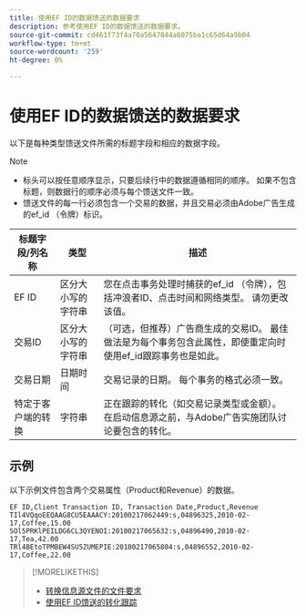 ```yaml
---
title: 使用EF ID的数据馈送的数据要求
description: 参考使用EF ID的数据馈送的数据要求。
source-git-commit: cd461f73f4a70a5647844a6075ba1c65d64a9b04
workflow-type: tm+mt
source-wordcount: '259'
ht-degree: 0%

---
```


# 使用EF ID的数据馈送的数据要求

以下是每种类型馈送文件所需的标题字段和相应的数据字段。

>[!NOTE]
>* 标头可以按任意顺序显示，只要后续行中的数据遵循相同的顺序。 如果不包含标题，则数据行的顺序必须与每个馈送文件一致。
>* 馈送文件的每一行必须包含一个交易的数据，并且交易必须由Adobe广告生成的ef_id （令牌）标识。


| 标题字段/列名称 | 类型 | 描述 |
| ---- | ---- | ---- |
| EF ID | 区分大小写的字符串 | 您在点击事务处理时捕获的ef_id （令牌），包括冲浪者ID、点击时间和网络类型。 请勿更改该值。 |
| 交易ID | 区分大小写的字符串 | （可选，但推荐）广告商生成的交易ID。 最佳做法是为每个事务包含此属性，即使重定向时使用ef_id跟踪事务也是如此。 |
| 交易日期 | 日期时间 | 交易记录的日期。 每个事务的格式必须一致。 |
| 特定于客户端的转换 | 字符串 | 正在跟踪的转化（如交易记录类型或金额）。 在启动信息源之前，与Adobe广告实施团队讨论要包含的转化。 |

## 示例

以下示例文件包含两个交易属性（Product和Revenue）的数据。

```
EF ID,Client Transaction ID, Transaction Date,Product,Revenue
TIl4VQqoEEQAAG8CU5EAAACY:20100217062449:s,04896325,2010-02-17,Coffee,15.00
SOl5PRKlPEILDG6CL3QYENOI:20100217065632:s,04896490,2010-02-17,Tea,42.00
TRl4BEtoTPMBEW4SU5ZUMEPIE:20100217065804:s,04896552,2010-02-17,Coffee,22.00
```

>[!MORELIKETHIS]
>
>* [转换信息源文件的文件要求](feed-file-requirements.md)
>* [使用EF ID馈送的转化跟踪](/help/search-social-commerce/tracking/feed-efid.md)

